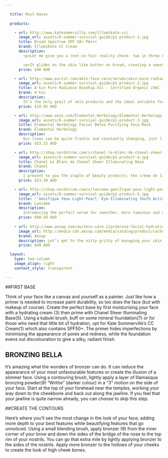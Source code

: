 ```yaml
---

  title: Must Haves
  
  products:

    - url: http://www.katesomerville.com/illumikate-cc/
      image_url: assets/6-summer-survival-guide/p1-product-1.jpg
      title: Broad Spectrum SPF 50+ PA+++
      brand: IllumiKate CC Cream
      description:
        <p>Let me give you a (not-so-fun) reality check- two in three Australians will be diagnosed with skin cancer. Thus, I present to you a lightweight alternative for those who detest the heavy feel of foundation, with the added benefits of hydration and SPF50+ which offers a greater level of protection. This tinted moisturiser is multifunctional as it instantly minimises the look of imperfections with colours designed to suit several skin tones.</p>

        <p>It glides on the skin like butter on bread, creating a smooth and supple effect, while known brightening agents Arbutin, Licorice Extract and Natural Amino Acids help improve the appearance of discolouration for more luminous skin.</p>
      price: $48 AUD

    - url: http://www.purist.com/akin-face-care/serums/akin-pure-radiance-certified-organic-rosehip-oil-23ml
      image_url: assets/6-summer-survival-guide/p1-product-2.jpg
      title: A'kin Pure Radiance Rosehip Oil - Certified Organic 23ml
      brand: A'kin
      description:
        It’s the holy grail of skin products and the ideal antidote for dry skin without dipping too much into your savings.  It provides a multi-purpose treatment for several issues. It not only restores moisture to dehydrated skin but reduces the signs of ageing and stretch marks through the use of omega 3, 6 and 9. It also contains Provitamin A and E, ensuring the skin is smooth whilst improving the appearance of scars and pimples and giving the skin that radiant glow we’re all aiming for.
      price: $19.95 AUD

    - url: http://www.asos.com/Elemental-Herbology/Elemental-Herbology-Facial-Detox-Purifying-Face-Mask-75ml/Prod/pgeproduct.aspx?iid=2219324&cid=15264&sh=0&pge=0&pgesize=36&sort=-1&clr=Purifying+face+mask
      image_url: assets/6-summer-survival-guide/p1-product-3.jpg
      title: Elemental Herbology Facial Detox Purifying Face Mask
      brand: Elemental Herbology
      description:
        Our lives can be quite frantic and constantly changing, just like our skin! The impact of differing seasons, changes in hormones and our way of living is reflected in the appearance and feel of our skin. Which is why the founder, Kristy Cimesa, has developed this mask to combat these issues and stop spots in their tracks! It’s designed to hydrate, repair, fight free radicals while rebalancing the skin. Containing a deep-cleansing formula of Manuka honey, aloe, fig extract, oat flour and Amazonian Clay, this mask helps to eliminate toxins from the surface while gently exfoliating blocked pores for a softer, radiant appearance. It contains the essential oils of eucalyptus, cedarwood, lavender and rosemary to help balance sebum production.
      price: $53.33 AUD

    - url: http://shop.nordstrom.com/s/chanel-le-blanc-de-chanel-sheer-illuminating-base/2967481
      image_url: assets/6-summer-survival-guide/p1-product-4.jpg
      title: Chanel Le Blanc de Chanel Sheer Illuminating Base
      brand: Chanel
      description:
        I present to you the staple of beauty products; the crème de la crème of makeup essentials. It’s quite surprising the amount of women that don’t use a primer or know it’s worth. So like the idea of waterproofing a pair of your black suede shoes to prolong its life, a primer does the same with makeup! This multi-tasking liquid ‘primes’ skin to set the makeup, while adding subtle contours and a natural dewy glow. This refreshing fluid keeps to its iconic subtle rose scent while smoothing away redness and the appearance of pores.
      price: $53.30 AUD

    - url: http://shop.nordstrom.com/s/lancome-genifique-yeux-light-pearl-eye-illuminating-youth-activating-concentrate/3354644?origin=keywordsearch-personalizedsort&contextualcategoryid=2375500&fashionColor=&resultback=0&cm_sp=personalizedsort-_-searchresults-_-1_0_A
      image_url: assets/6-summer-survival-guide/p1-product-5.jpg
      title: "'Génifique Yeux Light-Pearl' Eye-Illuminating Youth Activating Concentrate"
      brand: Lancôme
      description:
        Introducing the perfect serum for smoother, more luminous and younger looking eyes. This is Lancome’s first eye-illuminating serum, engineered with a unique rotating and massaging applicator to cover  even the most hard-to-reach eye areas. Experience a 360° eye contour transformation above and below the eyes.
      price: $80.54 AUD
      
    - url: http://www.aesop.com/au/skin-care-1/primrose-facial-hydrating-cream-2.html
      image_url: http://media-cdn.aesop.com/media/catalog/product/cache/20/image/e8d066887528237bd2197aedf8d05947/P/r/Primrose_Facial_Hydrating_Cream_60ml_1.png
      brand: Aesop 
      description: Let’s get to the nitty-gritty of managing your skin this summer! Aesop’s range is essential.  This is Aesop’s most coveted product of daily moisturisers, with the deep absorbing plant extracts designed to hydrate and soften normal, dry and stressed skin. This concoction is high in gamma linoleic acids and is boosted with Primrose and Rose Hip Seed extracts, natural mediums for Vitamin E and C. It also includes hints of sage, wild rosemary and lavender. With this moisturiser radiating herbaceous and earthy scents to captivate ones senses, who can resist? 
      price: $49 AUD 

  layout:
    type: two-column
    image_align: right
    content_style: transparent

---
```


##FIRST BASE

Think of your face like a canvas and yourself as a painter. Just like how a primer is needed to increase paint durability, so too does the face (but with makeup of course). Create the perfect base by first moisturising your face with a hydrating cream (3) then prime with Chanel Sheer Illuminating Base(5). Using a kabuki brush, buff on some mineral foundation(7) or for those who need that little bit of hydration, opt for Kate Sommerville’s CC Cream(1) which also contains SPF50+. The primer hides imperfections by minimising the appearance of pores and redness, while the foundation evens out discolouration to give a silky, radiant finish.

## BRONZING BELLA

It’s amazing what the wonders of bronzer can do. It can reduce the appearance of your most unfavourable features or create the illusion of a slimmer face. Using a contouring brush, lightly apply a layer of Illamasqua bronzing powder(9) “Writhe” (darker colour) in a “3” motion on the side of your face. Start at the top of your forehead near the temples, working your way down to the cheekbone and back out along the jawline. If you feel that your jawline is quite narrow already, you can choose to skip this step.

##CREATE THE CONTOURS

Here’s where you’ll see the most change in the look of your face; adding more depth to your best features while beautifying features that go unnoticed.
Using a small blending brush, apply bronzer (9) from the inner corner of your brow and down the sides of the bridge of the nose to the top rim of your nostrils. You can go that extra mile by lightly applying bronzer to the sides of the nostrils.
Apply more bronzer to the hollows of your cheeks to create the look of high cheek bones.
